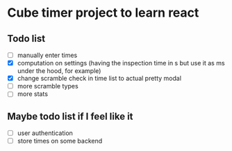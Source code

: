 # Cube timer project to learn react

## Todo list
- [ ] manually enter times
- [x] computation on settings (having the inspection time in s but use it as ms under the hood, for example)
- [x] change scramble check in time list to actual pretty modal
- [ ] more scramble types
- [ ] more stats

## Maybe todo list if I feel like it
- [ ] user authentication
- [ ] store times on some backend